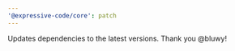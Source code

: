 ```yaml
---
'@expressive-code/core': patch
---
```


Updates dependencies to the latest versions. Thank you @bluwy!

